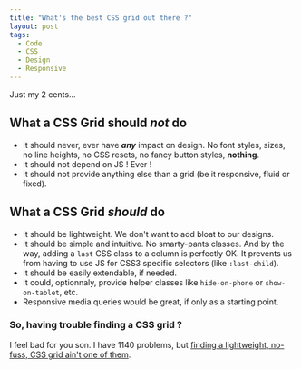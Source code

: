 ```yaml
---
title: "What's the best CSS grid out there ?"
layout: post
tags:
  - Code
  - CSS
  - Design
  - Responsive
---
```

Just my 2 cents...

## What a CSS Grid should *not* do

* It should never, ever have ***any*** impact on design. No font styles, sizes, no line heights, no CSS resets, no fancy button styles, **nothing**.
* It should not depend on JS ! Ever !
* It should not provide anything else than a grid (be it responsive, fluid or fixed).

## What a CSS Grid *should* do

* It should be lightweight. We don't want to add bloat to our designs.
* It should be simple and intuitive. No smarty-pants classes. And by the way, adding a `last` CSS class to a column is perfectly OK. It prevents us from having to use JS for CSS3 specific selectors (like `:last-child`).
* It should be easily extendable, if needed.
* It could, optionnaly, provide helper classes like `hide-on-phone` or `show-on-tablet`, etc.
* Responsive media queries would be great, if only as a starting point.

### So, having trouble finding a CSS grid ?

I feel bad for you son. I have 1140 problems, but [finding a lightweight, no-fuss, CSS grid ain't one of them](https://github.com/connecti/cssgrid).